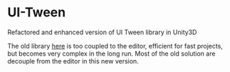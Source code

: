 # UI-Tween
Refactored and enhanced version of UI Tween library in Unity3D

The old library [here](https://www.assetstore.unity3d.com/en/#!/content/38583) is too coupled to the editor, efficient for fast projects, but becomes very complex in the long run. Most of the old solution are decouple from the editor in this new version.
